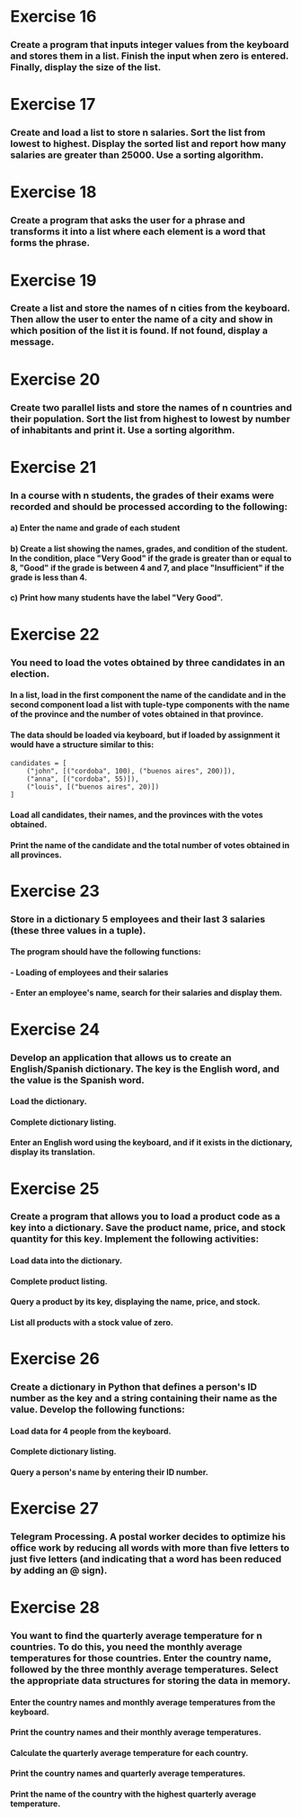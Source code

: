 # Exercise 16

### Create a program that inputs integer values from the keyboard and stores them in a list. Finish the input when zero is entered. Finally, display the size of the list.

# Exercise 17

### Create and load a list to store n salaries. Sort the list from lowest to highest. Display the sorted list and report how many salaries are greater than 25000. Use a sorting algorithm.

# Exercise 18

### Create a program that asks the user for a phrase and transforms it into a list where each element is a word that forms the phrase.

# Exercise 19

### Create a list and store the names of n cities from the keyboard. Then allow the user to enter the name of a city and show in which position of the list it is found. If not found, display a message.

# Exercise 20

### Create two parallel lists and store the names of n countries and their population. Sort the list from highest to lowest by number of inhabitants and print it. Use a sorting algorithm.

# Exercise 21

### In a course with n students, the grades of their exams were recorded and should be processed according to the following:

#### a) Enter the name and grade of each student

#### b) Create a list showing the names, grades, and condition of the student. In the condition, place "Very Good" if the grade is greater than or equal to 8, "Good" if the grade is between 4 and 7, and place "Insufficient" if the grade is less than 4.

#### c) Print how many students have the label "Very Good".

# Exercise 22

### You need to load the votes obtained by three candidates in an election.

#### In a list, load in the first component the name of the candidate and in the second component load a list with tuple-type components with the name of the province and the number of votes obtained in that province.

#### The data should be loaded via keyboard, but if loaded by assignment it would have a structure similar to this:

```
candidates = [
    ("john", [("cordoba", 100), ("buenos aires", 200)]),
    ("anna", [("cordoba", 55)]),
    ("louis", [("buenos aires", 20)])
]
```

#### Load all candidates, their names, and the provinces with the votes obtained.

#### Print the name of the candidate and the total number of votes obtained in all provinces.

# Exercise 23

### Store in a dictionary 5 employees and their last 3 salaries (these three values in a tuple).

#### The program should have the following functions:

#### - Loading of employees and their salaries

#### - Enter an employee's name, search for their salaries and display them.

# Exercise 24

### Develop an application that allows us to create an English/Spanish dictionary. The key is the English word, and the value is the Spanish word.

#### Load the dictionary.

#### Complete dictionary listing.

#### Enter an English word using the keyboard, and if it exists in the dictionary, display its translation.

# Exercise 25

### Create a program that allows you to load a product code as a key into a dictionary. Save the product name, price, and stock quantity for this key. Implement the following activities:

#### Load data into the dictionary.

#### Complete product listing.

#### Query a product by its key, displaying the name, price, and stock.

#### List all products with a stock value of zero.

# Exercise 26

### Create a dictionary in Python that defines a person's ID number as the key and a string containing their name as the value. Develop the following functions:

#### Load data for 4 people from the keyboard.

#### Complete dictionary listing.

#### Query a person's name by entering their ID number.

# Exercise 27

### Telegram Processing. A postal worker decides to optimize his office work by reducing all words with more than five letters to just five letters (and indicating that a word has been reduced by adding an @ sign).

# Exercise 28

### You want to find the quarterly average temperature for n countries. To do this, you need the monthly average temperatures for those countries. Enter the country name, followed by the three monthly average temperatures. Select the appropriate data structures for storing the data in memory.

#### Enter the country names and monthly average temperatures from the keyboard.

#### Print the country names and their monthly average temperatures.

#### Calculate the quarterly average temperature for each country.

#### Print the country names and quarterly average temperatures.

#### Print the name of the country with the highest quarterly average temperature.
